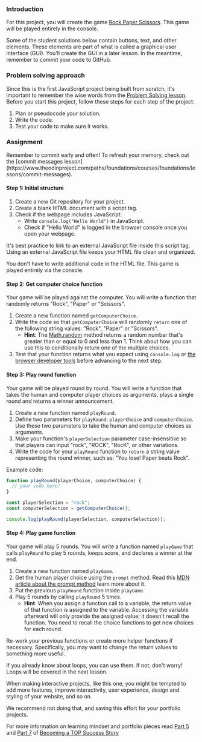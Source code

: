 ### Introduction

For this project, you will create the game [Rock Paper Scissors](https://www.wikihow.com/Play-Rock,-Paper,-Scissors). This game will be played entirely in the console.

<div class="lesson-note">
Some of the student solutions below contain buttons, text, and other elements. These elements are part of what is called a graphical user interface (GUI). You'll create the GUI in a later lesson. In the meantime, remember to commit your code to GitHub.
</div>

### Problem solving approach

Since this is the first JavaScript project being built from scratch, it's important to remember the wise words from the [Problem Solving lesson](https://www.theodinproject.com/lessons/foundations-problem-solving). Before you start this project, follow these steps for each step of the project:

1. Plan or pseudocode your solution.
1. Write the code.
1. Test your code to make sure it works.

### Assignment

<div class="lesson-content__panel" markdown="1">
Remember to commit early and often! To refresh your memory, check out the [commit messages lesson](https://www.theodinproject.com/paths/foundations/courses/foundations/lessons/commit-messages).

#### Step 1: Initial structure

1. Create a new Git repository for your project.
1. Create a blank HTML document with a script tag.
1. Check if the webpage includes JavaScript:
   - Write `console.log("Hello World")` in JavaScript.
   - Check if "Hello World" is logged in the browser console once you open your webpage.

It's best practice to link to an external JavaScript file inside this script tag. Using an external JavaScript file keeps your HTML file clean and organized.

You don't have to write additional code in the HTML file. This game is played entirely via the console.

#### Step 2: Get computer choice function

Your game will be played against the computer. You will write a function that randomly returns "Rock", "Paper" or "Scissors".

1. Create a new function named `getComputerChoice`.
1. Write the code so that `getComputerChoice` will randomly `return` one of the following string values: "Rock", "Paper" or "Scissors".
   - **Hint**: The [Math.random](https://developer.mozilla.org/en-US/docs/Web/JavaScript/Reference/Global_Objects/Math/random) method returns a random number that's greater than or equal to 0 and less than 1. Think about how you can use this to conditionally return one of the multiple choices.
1. Test that your function returns what you expect using `console.log` or [the browser developer tools](https://www.theodinproject.com/lessons/foundations-javascript-developer-tools) before advancing to the next step.

#### Step 3: Play round function

Your game will be played round by round. You will write a function that takes the human and computer player choices as arguments, plays a single round and returns a winner announcement.

1. Create a new function named `playRound`.
1. Define two parameters for `playRound`: `playerChoice` and `computerChoice`. Use these two parameters to take the human and computer choices as arguments.
1. Make your function's `playerSelection` parameter case-insensitive so that players can input "rock", "ROCK", "RocK", or other variations.
1. Write the code for your `playRound` function to `return` a string value representing the round winner, such as: "You lose! Paper beats Rock".

Example code:

```javascript
function playRound(playerChoice, computerChoice) {
  // your code here!
}

const playerSelection = "rock";
const computerSelection = getComputerChoice();

console.log(playRound(playerSelection, computerSelection));
```

#### Step 4: Play game function

Your game will play 5 rounds. You will write a function named `playGame` that calls `playRound` to play 5 rounds, keeps score, and declares a winner at the end.

1. Create a new function named `playGame`.
1. Get the human player choice using the `prompt` method. Read this [MDN article about the prompt method](https://developer.mozilla.org/en-US/docs/Web/API/Window/prompt) learn more about it.
1. Put the previous `playRound` function inside `playGame`.
1. Play 5 rounds by calling `playRound` 5 times.
   - **Hint**: When you assign a function call to a variable, the return value of that function is assigned to the variable. Accessing the variable afterward will only provide the assigned value; it doesn't recall the function. You need to recall the choice functions to get new choices for each round.

Re-work your previous functions or create more helper functions if necessary. Specifically, you may want to change the return values to something more useful.

If you already know about loops, you can use them. If not, don't worry! Loops will be covered in the next lesson.

</div>
<div class="lesson-note" markdown="1">
When making interactive projects, like this one, you might be tempted to add more features, improve interactivity, user experience, design and styling of your website, and so on.

We recommend not doing that, and saving this effort for your portfolio projects.

For more information on learning mindset and portfolio pieces read [Part 5](https://dev.to/theodinproject/learning-code-f56) and [Part 7](https://dev.to/theodinproject/strategically-building-your-portfolio-1km4) of [Becoming a TOP Success Story](https://dev.to/theodinproject/becoming-a-top-success-story-mindset-3dp2)
</div>
